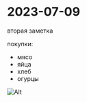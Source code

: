 # 2023-07-09

вторая заметка

покупки:

- мясо
- яйца
- хлеб
- огурцы



![Alt](https://static.wikia.nocookie.net/silly-cats/images/0/0e/Bentley.jpg/revision/latest/scale-to-width-down/270?cb=20230228051204)
